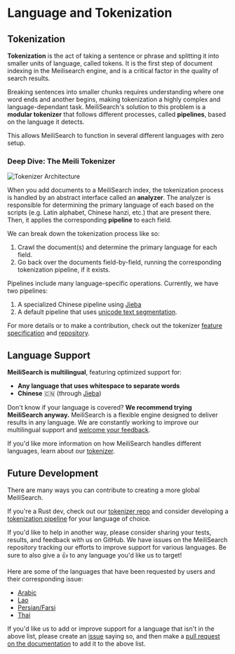 # Language and Tokenization

## Tokenization

**Tokenization** is the act of taking a sentence or phrase and splitting it into smaller units of language, called tokens. It is the first step of document indexing in the Meilisearch engine, and is a critical factor in the quality of search results.

Breaking sentences into smaller chunks requires understanding where one word ends and another begins, making tokenization a highly complex and language-dependant task. MeiliSearch's solution to this problem is a **modular tokenizer** that follows different processes, called **pipelines**, based on the language it detects.

This allows MeiliSearch to function in several different languages with zero setup.

### Deep Dive: The Meili Tokenizer

![Tokenizer Architecture](https://user-images.githubusercontent.com/6482087/102896344-8560d200-4466-11eb-8cfe-b4ae8741093b.jpg)

When you add documents to a MeiliSearch index, the tokenization process is handled by an abstract interface called an **analyzer**. The analyzer is responsible for determining the primary language of each <clientGlossary word="field" /> based on the scripts (e.g. Latin alphabet, Chinese hanzi, etc.) that are present there. Then, it applies the corresponding **pipeline** to each field.

We can break down the tokenization process like so:

1. Crawl the document(s) and determine the primary language for each field.
2. Go back over the documents field-by-field, running the corresponding tokenization pipeline, if it exists.

Pipelines include many language-specific operations. Currently, we have two pipelines:

1. A specialized Chinese pipeline using [Jieba](https://github.com/messense/jieba-rs)
2. A default pipeline that uses [unicode text segmentation](https://github.com/unicode-rs/unicode-segmentation).

For more details or to make a contribution, check out the tokenizer [feature specification](https://github.com/meilisearch/specifications/blob/master/text/0001-script-based-tokenizer.md) and [repository](https://github.com/meilisearch/Tokenizer).

## Language Support

**MeiliSearch is multilingual**, featuring optimized support for:

- **Any language that uses whitespace to separate words**
- **Chinese** 🇨🇳 (through [Jieba](https://github.com/messense/jieba-rs))

Don't know if your language is covered? **We recommend trying MeiliSearch anyway.** MeiliSearch is a flexible engine designed to deliver results in any language. We are constantly working to improve our multilingual support and [welcome your feedback](/guides/advanced_guides/tokenization.md#future-development).

If you'd like more information on how MeiliSearch handles different languages, learn about our [tokenizer](/guides/advanced_guides/tokenization.md#tokenization).

## Future Development

There are many ways you can contribute to creating a more global MeiliSearch.

If you're a Rust dev, check out our [tokenizer repo](https://github.com/meilisearch/Tokenizer) and consider developing a [tokenization pipeline](/guides/advanced_guides/tokenization.md#tokenization) for your language of choice.

If you'd like to help in another way, please consider sharing your tests, results, and feedback with us on GitHub. We have issues on the MeiliSearch repository tracking our efforts to improve support for various languages. Be sure to also give a :+1: to any language you'd like us to target!

Here are some of the languages that have been requested by users and their corresponding issue:

- [Arabic](https://github.com/meilisearch/MeiliSearch/issues/554)
- [Lao](https://github.com/meilisearch/MeiliSearch/issues/563)
- [Persian/Farsi](https://github.com/meilisearch/MeiliSearch/issues/553)
- [Thai](https://github.com/meilisearch/MeiliSearch/issues/864)

If you'd like us to add or improve support for a language that isn't in the above list, please create an [issue](https://github.com/meilisearch/MeiliSearch/issues/new?assignees=&labels=&template=feature_request.md&title=) saying so, and then make a [pull request on the documentation](https://github.com/meilisearch/documentation/edit/master/guides/advanced_guides/tokenization.md) to add it to the above list.
